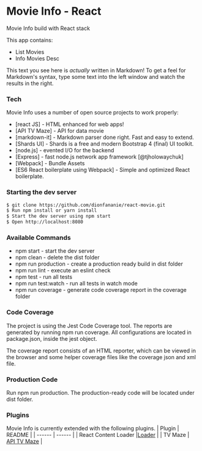# Movie Info - React

Movie Info build with React stack 

This app contains:
  - List Movies
  - Info Movies Desc


This text you see here is *actually* written in Markdown! To get a feel for Markdown's syntax, type some text into the left window and watch the results in the right.

### Tech

Movie Info uses a number of open source projects to work properly:

* [react JS] - HTML enhanced for web apps!
* [API TV Maze] - API for data movie
* [markdown-it] - Markdown parser done right. Fast and easy to extend.
* [Shards UI] - Shards is a free and modern Bootstrap 4 (final) UI toolkit.
* [node.js] - evented I/O for the backend
* [Express] - fast node.js network app framework [@tjholowaychuk]
* [Webpack] - Bundle Assets
* [ES6 React boilerplate using Webpack] - Simple and optimized React boilerplate. 




### Starting the dev server


```sh
$ git clone https://github.com/dionfananie/react-movie.git
$ Run npm install or yarn install
$ Start the dev server using npm start
$ Open http://localhost:8080
```

### Available Commands
* npm start - start the dev server
* npm clean - delete the dist folder
* npm run production - create a production ready build in dist folder
* npm run lint - execute an eslint check
* npm test - run all tests
* npm run test:watch - run all tests in watch mode
* npm run coverage - generate code coverage report in the coverage folder

### Code Coverage
The project is using the Jest Code Coverage tool. The reports are generated by running npm run coverage. All configurations are located in package.json, inside the jest object.

The coverage report consists of an HTML reporter, which can be viewed in the browser and some helper coverage files like the coverage json and xml file.

### Production Code
Run npm run production. The production-ready code will be located under dist folder.
### Plugins

Movie Info is currently extended with the following plugins. 
| Plugin | README |
| ------ | ------ |
| React Content Loader |[Loader](https://github.com/danilowoz/react-content-loader) |
| TV Maze | [API TV Maze](http://www.tvmaze.com/api) |

